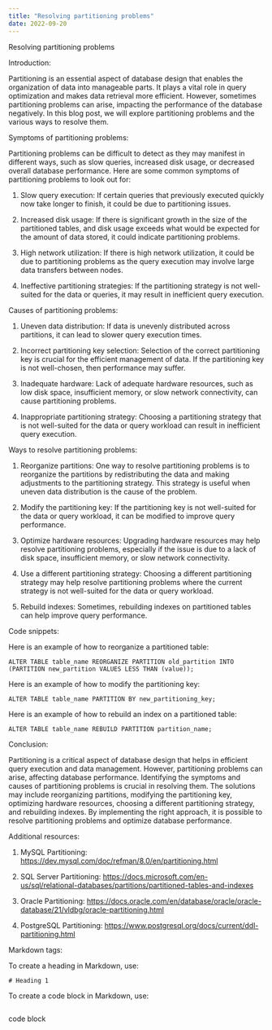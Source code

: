 ```yaml
---
title: "Resolving partitioning problems"
date: 2022-09-20
---
```





Resolving partitioning problems

Introduction:

Partitioning is an essential aspect of database design that enables the organization of data into manageable parts. It plays a vital role in query optimization and makes data retrieval more efficient. However, sometimes partitioning problems can arise, impacting the performance of the database negatively. In this blog post, we will explore partitioning problems and the various ways to resolve them.

Symptoms of partitioning problems:

Partitioning problems can be difficult to detect as they may manifest in different ways, such as slow queries, increased disk usage, or decreased overall database performance. Here are some common symptoms of partitioning problems to look out for:

1. Slow query execution: If certain queries that previously executed quickly now take longer to finish, it could be due to partitioning issues.

2. Increased disk usage: If there is significant growth in the size of the partitioned tables, and disk usage exceeds what would be expected for the amount of data stored, it could indicate partitioning problems.

3. High network utilization: If there is high network utilization, it could be due to partitioning problems as the query execution may involve large data transfers between nodes.

4. Ineffective partitioning strategies: If the partitioning strategy is not well-suited for the data or queries, it may result in inefficient query execution.

Causes of partitioning problems:

1. Uneven data distribution: If data is unevenly distributed across partitions, it can lead to slower query execution times.

2. Incorrect partitioning key selection: Selection of the correct partitioning key is crucial for the efficient management of data. If the partitioning key is not well-chosen, then performance may suffer.

3. Inadequate hardware: Lack of adequate hardware resources, such as low disk space, insufficient memory, or slow network connectivity, can cause partitioning problems.

4. Inappropriate partitioning strategy: Choosing a partitioning strategy that is not well-suited for the data or query workload can result in inefficient query execution.


Ways to resolve partitioning problems:

1. Reorganize partitions: One way to resolve partitioning problems is to reorganize the partitions by redistributing the data and making adjustments to the partitioning strategy. This strategy is useful when uneven data distribution is the cause of the problem.

2. Modify the partitioning key: If the partitioning key is not well-suited for the data or query workload, it can be modified to improve query performance.

3. Optimize hardware resources: Upgrading hardware resources may help resolve partitioning problems, especially if the issue is due to a lack of disk space, insufficient memory, or slow network connectivity.

4. Use a different partitioning strategy: Choosing a different partitioning strategy may help resolve partitioning problems where the current strategy is not well-suited for the data or query workload.

5. Rebuild indexes: Sometimes, rebuilding indexes on partitioned tables can help improve query performance.

Code snippets:

Here is an example of how to reorganize a partitioned table:

```
ALTER TABLE table_name REORGANIZE PARTITION old_partition INTO (PARTITION new_partition VALUES LESS THAN (value));
```

Here is an example of how to modify the partitioning key:

```
ALTER TABLE table_name PARTITION BY new_partitioning_key;
```

Here is an example of how to rebuild an index on a partitioned table:

```
ALTER TABLE table_name REBUILD PARTITION partition_name;
```

Conclusion:

Partitioning is a critical aspect of database design that helps in efficient query execution and data management. However, partitioning problems can arise, affecting database performance. Identifying the symptoms and causes of partitioning problems is crucial in resolving them. The solutions may include reorganizing partitions, modifying the partitioning key, optimizing hardware resources, choosing a different partitioning strategy, and rebuilding indexes. By implementing the right approach, it is possible to resolve partitioning problems and optimize database performance.

Additional resources:

1. MySQL Partitioning: https://dev.mysql.com/doc/refman/8.0/en/partitioning.html

2. SQL Server Partitioning: https://docs.microsoft.com/en-us/sql/relational-databases/partitions/partitioned-tables-and-indexes

3. Oracle Partitioning: https://docs.oracle.com/en/database/oracle/oracle-database/21/vldbg/oracle-partitioning.html

4. PostgreSQL Partitioning: https://www.postgresql.org/docs/current/ddl-partitioning.html

Markdown tags:

To create a heading in Markdown, use: 

```
# Heading 1
```

To create a code block in Markdown, use:

```
```
code block
```
```